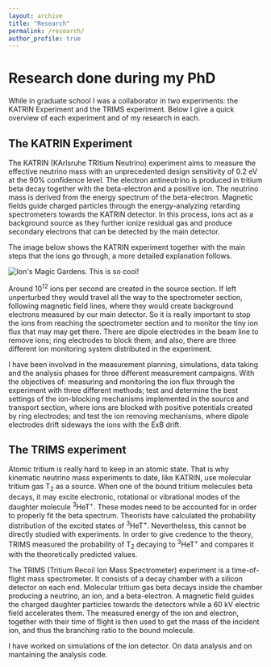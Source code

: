 ```yaml
---
layout: archive
title: "Research"
permalink: /research/
author_profile: true
---
```


# Research done during my PhD

While in graduate school I was a collaborator in two experiments: the KATRIN Experiment and the TRIMS experiment. Below I give a quick overview of each experiment and of my research in each.

## The KATRIN Experiment

The KATRIN (KArlsruhe TRItium Neutrino) experiment aims to measure the effective neutrino mass with an unprecedented design sensitivity of 0.2 eV at the 90% confidence level. The electron antineutrino is produced in tritium beta decay together with the beta-electron and a positive ion. The neutrino mass is derived from the energy spectrum of the beta-electron.  Magnetic fields guide charged particles through the energy-analyzing retarding spectrometers towards the KATRIN detector. In this process, ions act as a background source as they further ionize residual gas and produce secondary electrons that can be detected by the main detector. 

The image below shows the KATRIN experiment together with the main steps that the ions go through, a more detailed explanation follows. 

![Ion's Magic Gardens. This is so cool!](https://AnaVizcaya.github.io/images/WebIons1.png "Philadelphia's Magic Gardens")

Around 10<sup>12</sup> ions per second are created in the source section. If left unperturbed they would travel all the way to the spectrometer section, following magnetic field lines, where they would create background electrons measured by our main detector. So it is really important to stop the ions from reaching the spectrometer section and to monitor the tiny ion flux that may may get there. There are dipole electrodes in the beam line to remove ions; ring electrodes to block them; and also, there are three different ion monitoring system distributed in the experiment.

I have been involved in the measurement planning, simulations, data taking and the analysis phases for three different measurement campaigns. With the objectives of: measuring and monitoring the ion flux through the experiment with three different methods; test and determine the best settings of the ion-blocking mechanisms implemented in the source and transport section, where ions are blocked with positive potentials created by ring electrodes; and test the ion removing mechanisms, where dipole electrodes drift sideways the ions with the ExB drift. 

## The TRIMS experiment
Atomic tritium is really hard to keep in an atomic state. That is why kinematic neutrino mass experiments to date, like KATRIN, use molecular tritium gas T<sub>2</sub> as a source. When one of the bound tritium molecules beta decays, it may excite electronic, rotational or vibrational modes of the daughter molecule <sup>3</sup>HeT<sup>+</sup>. These modes need to be accounted for in order to properly fit the beta spectrum. Theorists have calculated the probability distribution of the excited states of <sup>3</sup>HeT<sup>+</sup>. Nevertheless, this cannot be directly studied with experiments. In order to give credence to the theory, TRIMS measured the probability of T<sub>2</sub> decaying to <sup>3</sup>HeT<sup>+</sup> and compares it with the theoretically predicted values.

The TRIMS (Tritium Recoil Ion Mass Spectrometer) experiment is a time-of-flight mass spectrometer. It consists of a decay chamber with a silicon detector on each end. Molecular tritium gas beta decays inside the chamber producing a neutrino, an ion, and a beta-electron. A magnetic field guides the charged daughter particles towards the detectors while a 60 kV electric field accelerates them. The measured energy of the ion and electron, together with their time of flight is then used to get the mass of the incident ion, and thus the branching ratio to the bound molecule.

I have worked on simulations of the ion detector. On data analysis  and on mantaining the analysis code. 
